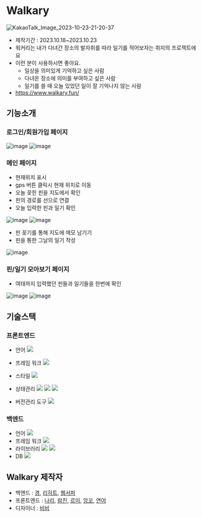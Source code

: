 # Walkary
![KakaoTalk_Image_2023-10-23-21-20-37](https://github.com/TeamWalkary/walkary-back/assets/125977702/846862bb-b75e-4e50-8be8-db1c807f01eb)

- 제작기간 : 2023.10.18~2023.10.23
- 워커리는 내가 다녀간 장소의 발자취를 따라 일기를 적어보자는 취지의 프로젝트에요
- 이런 분이 사용하시면 좋아요.
     - 일상을 의미있게 기억하고 싶은 사람
     - 다녀온 장소에 의미를 부여하고 싶은 사람
     - 일기를 쓸 때 오늘 있었던 일이 잘 기억나지 않는 사람
- https://www.walkary.fun/


## 기능소개
### 로그인/회원가입 페이지
![image](https://github.com/TeamWalkary/walkary-back/assets/125977702/f8f63afe-6511-4a0a-8235-a6fee9ab5683)
![image](https://github.com/TeamWalkary/walkary-back/assets/125977702/1fc6c5c8-c0a2-4bf7-8a8c-3ac7658d27c6)

### 메인 페이지
- 현재위치 표시
- gps 버튼 클릭시 현재 위치로 이동
- 오늘 꽂힌 핀을 지도에서 확인
- 핀의 경로를 선으로 연결 
- 오늘 입력한 핀과 일기 확인

![image](https://hackmd.io/_uploads/Hk9Siy4z6.png)
![image](https://hackmd.io/_uploads/r1GvokEz6.png)

- 핀 꽂기를 통해 지도에 메모 남기기
- 핀을 통한 그날의 일기 작성

![image](https://hackmd.io/_uploads/ByAoa1EGT.png)


### 핀/일기 모아보기 페이지
- 여태까지 입력했던 핀들과 일기들을 한번에 확인

![image](https://hackmd.io/_uploads/ByjphJNM6.png)
![image](https://hackmd.io/_uploads/S1yyp1Nzp.png)



## 기술스택
### 프론트엔드
- 언어
  <img src="https://img.shields.io/badge/typescript-3178C6?style=flat&logo=typescript&logoColor=black"> 
- 프레임 워크 
  <img src="https://img.shields.io/badge/react-61DAFB?style=flat&logo=react&logoColor=black"> 
- 스타일 
  <img src="https://img.shields.io/badge/styledcomponents-DB7093?style=flat&logo=styledcomponents&logoColor=white"> 
- 상태관리 
    <img src="https://img.shields.io/badge/recoil-3578E5?style=flat&logo=recoil&logoColor=white"> 
    <img src="https://img.shields.io/badge/eslint-4B32C3?style=flat&logo=eslint&logoColor=white"> 
    <img src="https://img.shields.io/badge/prettier-F7B93E?style=flat&logo=prettier&logoColor=black">

- 버전관리 도구 
  <img src="https://img.shields.io/badge/yarn-2C8EBB?style=flat&logo=yarn&logoColor=white">

### 백엔드
- 언어
  <img src="https://img.shields.io/badge/java-F7DF1E?style=flat&logo=java&logoColor=white">
- 프레임 워크
  <img src="https://img.shields.io/badge/spring boot-6DB33F?style=flat&logo=springboot&logoColor=white">
- 라이브러리
    <img src="https://img.shields.io/badge/spring secuirty-6DB33F?style=flat&logo=spring secuirty&logoColor=white">
    <img src="https://img.shields.io/badge/jpa-2C8EBB?style=flat&logo=jpa&logoColor=white">
- DB
  <img src="https://img.shields.io/badge/mysql-4479A1?style=flat&logo=mysql&logoColor=white">


## Walkary 제작자
- 백엔드 : [경](https://github.com/woo-yu), [리히트](https://github.com/RE-Heat), [웹서퍼](https://github.com/meengi07)
- 프론트엔드 : [나리](https://github.com/NYeonK), [람진](https://github.com/limejin), [르미](https://github.com/mandarin-sep), [앙꼬](https://github.com/hjyang369), [연어](https://github.com/sojung2)
- 디자이너 : [비비](https://ahead-catfish-b65.notion.site/Kim-Bibi-b6df62e00e4c497f8743d9f90e5ea5d1)


